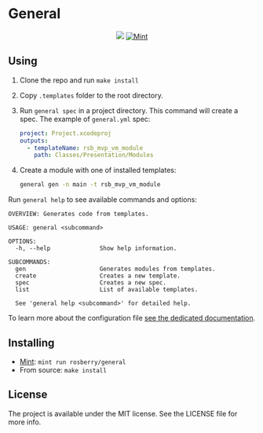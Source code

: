 # General

<p align="center">
    <img src="https://img.shields.io/badge/Swift-5.2-orange.svg" />
    <a href="https://github.com/yonaskolb/Mint">
          <img src="https://img.shields.io/badge/mint-compatible-brightgreen.svg?style=flat" alt="Mint" />
    </a>
</p>

## Using

1. Clone the repo and run `make install`

2. Copy `.templates` folder to the root directory.

3. Run `general spec` in a project directory. This command will create a spec. The example of `general.yml` spec:

   ```yml
   project: Project.xcodeproj
   outputs:
     - templateName: rsb_mvp_vm_module
       path: Classes/Presentation/Modules
   ```

4. Create a module with one of installed templates:

   ```bash
   general gen -n main -t rsb_mvp_vm_module
   ```

Run `general help` to see available commands and options:

```
OVERVIEW: Generates code from templates.

USAGE: general <subcommand>

OPTIONS:
  -h, --help              Show help information.

SUBCOMMANDS:
  gen                     Generates modules from templates.
  create                  Creates a new template.
  spec                    Creates a new spec.
  list                    List of available templates.

  See 'general help <subcommand>' for detailed help.
```

To learn more about the configuration file [see the dedicated documentation](/Documentation/SpecFile.md).

## Installing

- [Mint](https://github.com/yonaskolb/Mint): `mint run rosberry/general`
- From source: `make install`

## License

The project is available under the MIT license. See the LICENSE file for more info.
